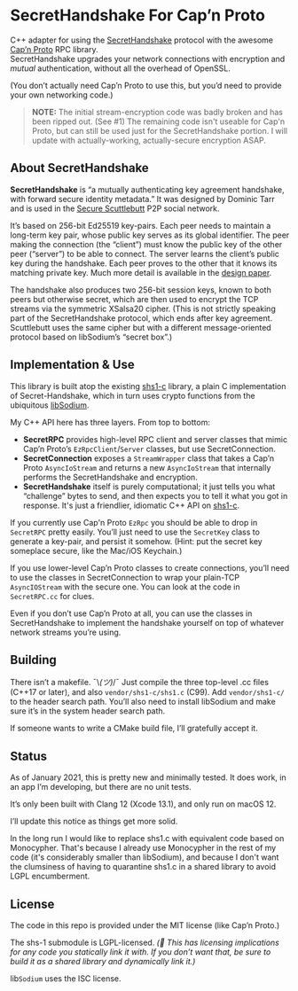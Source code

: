 #  SecretHandshake For Cap’n Proto

C++ adapter for using the [SecretHandshake](https://github.com/auditdrivencrypto/secret-handshake) protocol with the awesome [Cap’n Proto](https://capnproto.org/) RPC library.  
SecretHandshake upgrades your network connections with encryption and _mutual_ authentication, without all the overhead of OpenSSL.

(You don’t actually need Cap’n Proto to use this, but you’d need to provide your own networking code.)

>**NOTE:** The initial stream-encryption code was badly broken and has been ripped out. (See #1) The remaining code isn't useable for Cap'n Proto, but can still be used just for the SecretHandshake portion. I will update with actually-working, actually-secure encryption ASAP.

## About SecretHandshake

**SecretHandshake** is “a mutually authenticating key agreement handshake, with forward secure identity metadata.” It was designed by Dominic Tarr and is used in the [Secure Scuttlebutt](https://scuttlebutt.nz) P2P social network.

It’s based on 256-bit Ed25519 key-pairs. Each peer needs to maintain a long-term key pair, whose public key serves as its global identifier. The peer making the connection (the “client”) must know the public key of the other peer (“server”) to be able to connect. The server learns the client’s public key during the handshake. Each peer proves to the other that it knows its matching private key. Much more detail is available in the [design paper](http://dominictarr.github.io/secret-handshake-paper/shs.pdf).

The handshake also produces two 256-bit session keys, known to both peers but otherwise secret, which are then used to encrypt the TCP streams via the symmetric XSalsa20 cipher. (This is not strictly speaking part of the SecretHandshake protocol, which ends after key agreement. Scuttlebutt uses the same cipher but with a different message-oriented protocol based on libSodium’s “secret box”.)

## Implementation & Use

This library is built atop the existing [shs1-c](https://github.com/sunrise-choir/shs1-c) library, a plain C implementation of Secret-Handshake, which in turn uses crypto functions from the ubiquitous [libSodium](https://github.com/jedisct1/libsodium).

My C++ API here has three layers. From top to bottom:

- **SecretRPC** provides high-level RPC client and server classes that mimic Cap’n Proto’s `EzRpcClient`/`Server` classes, but use SecretConnection.
- **SecretConnection** exposes a `StreamWrapper` class that takes a Cap’n Proto `AsyncIoStream` and returns a new `AsyncIoStream` that internally performs the SecretHandshake and encryption.
- **SecretHandshake** itself is purely computational; it just tells you what “challenge” bytes to send, and then expects you to tell it what you got in response. It's just a friendlier, idiomatic C++ API on [shs1-c](https://github.com/sunrise-choir/shs1-c). 

If you currently use Cap'n Proto `EzRpc` you should be able to drop in `SecretRPC` pretty easily. You’ll just need to use the `SecretKey` class to generate a key-pair, and persist it somehow. (Hint: put the secret key someplace secure, like the Mac/iOS Keychain.)

If you use lower-level Cap’n Proto classes to create connections, you’ll need to use the classes in SecretConnection to wrap your plain-TCP `AsyncIOStream` with the secure one. You can look at the code in `SecretRPC.cc` for clues.

Even if you don’t use Cap’n Proto at all, you can use the classes in SecretHandshake to implement the handshake yourself on top of whatever network streams you’re using.

## Building

There isn’t a makefile. ¯\\_(ツ)_/¯ Just compile the three top-level .cc files (C++17 or later), and also `vendor/shs1-c/shs1.c` (C99). Add `vendor/shs1-c/` to the header search path. You’ll also need to install libSodium and make sure it’s in the system header search path.

If someone wants to write a CMake build file, I’ll gratefully accept it.

## Status

As of January 2021, this is pretty new and minimally tested. It does work, in an app I’m developing, but there are no unit tests.

It’s only been built with Clang 12 (Xcode 13.1), and only run on macOS 12.

I’ll update this notice as things get more solid.

In the long run I would like to replace shs1.c with equivalent code based on Monocypher. That's because I already use Monocypher in the rest of my code (it's considerably smaller than libSodium), and because I don't want the clumsiness of having to quarantine shs1.c in a shared library to avoid LGPL encumberment.

## License

The code in this repo is provided under the MIT license (like Cap’n Proto.)

The shs-1 submodule is LGPL-licensed. _(🚨 This has licensing implications for any code you statically link it with. If you don’t want that, be sure to build it as a shared library and dynamically link it.)_

lib`Sodium` uses the ISC license.
